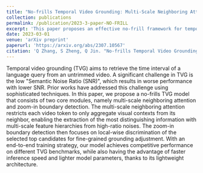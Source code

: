 ```yaml
---
title: "No-frills Temporal Video Grounding: Multi-Scale Neighboring Attention and Zoom-in Boundary Detection"
collection: publications
permalink: /publication/2023-3-paper-NO-FRILL
excerpt: 'This paper proposes an effective no-frill framework for temporal video grounding.'
date: 2023-03-01
venue: 'arXiv preprint'
paperurl: 'https://arxiv.org/abs/2307.10567'
citation: 'Q Zhang, S Zheng, Q Jin. "No-frills Temporal Video Grounding: Multi-Scale Neighboring Attention and Zoom-in Boundary Detection." <i>arXiv preprint</i>. arXiv:2307.10567.'
---
```

Temporal video grounding (TVG) aims to retrieve the time interval of a language query from an untrimmed video. A significant challenge in TVG is the low "Semantic Noise Ratio (SNR)", which results in worse performance with lower SNR. Prior works have addressed this challenge using sophisticated techniques. In this paper, we propose a no-frills TVG model that consists of two core modules, namely multi-scale neighboring attention and zoom-in boundary detection. The multi-scale neighboring attention restricts each video token to only aggregate visual contexts from its neighbor, enabling the extraction of the most distinguishing information with multi-scale feature hierarchies from high-ratio noises. The zoom-in boundary detection then focuses on local-wise discrimination of the selected top candidates for fine-grained grounding adjustment. With an end-to-end training strategy, our model achieves competitive performance on different TVG benchmarks, while also having the advantage of faster inference speed and lighter model parameters, thanks to its lightweight architecture.